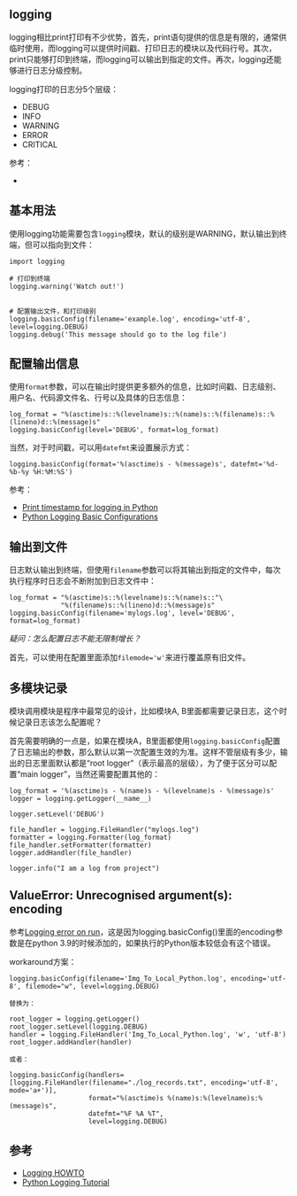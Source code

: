 ## logging

logging相比print打印有不少优势，首先，print语句提供的信息是有限的，通常供临时使用，而logging可以提供时间戳、打印日志的模块以及代码行号。其次，print只能够打印到终端，而logging可以输出到指定的文件。再次，logging还能够进行日志分级控制。

logging打印的日志分5个层级：

- DEBUG
- INFO
- WARNING
- ERROR
- CRITICAL

参考：

- [](https://www.pylenin.com/blogs/python-logging-guide/)


## 基本用法

使用logging功能需要包含`logging`模块，默认的级别是WARNING，默认输出到终端，但可以指向到文件：

```
import logging

# 打印到终端
logging.warning('Watch out!')


# 配置输出文件，和打印级别
logging.basicConfig(filename='example.log', encoding='utf-8', level=logging.DEBUG)
logging.debug('This message should go to the log file')
```


## 配置输出信息

使用`format`参数，可以在输出时提供更多额外的信息，比如时间戳、日志级别、用户名、代码源文件名、行号以及具体的日志信息：

```
log_format = "%(asctime)s::%(levelname)s::%(name)s::%(filename)s::%(lineno)d::%(message)s"
logging.basicConfig(level='DEBUG', format=log_format)
```

当然，对于时间戳，可以用`datefmt`来设置展示方式：

```
logging.basicConfig(format='%(asctime)s - %(message)s', datefmt='%d-%b-%y %H:%M:%S')
```

参考：

- [Print timestamp for logging in Python](https://stackoverflow.com/questions/28330317/print-timestamp-for-logging-in-python)
- [Python Logging Basic Configurations](https://www.studytonight.com/python/python-logging-configuration)


## 输出到文件

日志默认输出到终端，但使用`filename`参数可以将其输出到指定的文件中，每次执行程序时日志会不断附加到日志文件中：

```
log_format = "%(asctime)s::%(levelname)s::%(name)s::"\
             "%(filename)s::%(lineno)d::%(message)s"
logging.basicConfig(filename='mylogs.log', level='DEBUG', format=log_format)
```

*疑问：怎么配置日志不能无限制增长？*

首先，可以使用在配置里面添加`filemode='w'`来进行覆盖原有旧文件。


## 多模块记录

模块调用模块是程序中最常见的设计，比如模块A, B里面都需要记录日志，这个时候记录日志该怎么配置呢？

首先需要明确的一点是，如果在模块A，B里面都使用`logging.basicConfig`配置了日志输出的参数，那么默认以第一次配置生效的为准。这样不管层级有多少，输出的日志里面默认都是“root logger”（表示最高的层级），为了便于区分可以配置“main logger”，当然还需要配置其他的：

```
log_format = '%(asctime)s - %(name)s - %(levelname)s - %(message)s'
logger = logging.getLogger(__name__)

logger.setLevel('DEBUG')

file_handler = logging.FileHandler("mylogs.log")
formatter = logging.Formatter(log_format)
file_handler.setFormatter(formatter)
logger.addHandler(file_handler)

logger.info("I am a log from project")
```


## ValueError: Unrecognised argument(s): encoding

参考[Logging error on run](https://github.com/xZaR3y4p/Img_link_to_local_markdown/issues/2)，这是因为logging.basicConfig()里面的encoding参数是在python 3.9的时候添加的，如果执行的Python版本较低会有这个错误。

workaround方案：

```
logging.basicConfig(filename='Img_To_Local_Python.log', encoding='utf-8', filemode="w", level=logging.DEBUG)

替换为：

root_logger = logging.getLogger()
root_logger.setLevel(logging.DEBUG)
handler = logging.FileHandler('Img_To_Local_Python.log', 'w', 'utf-8')
root_logger.addHandler(handler)

或者：

logging.basicConfig(handlers=[logging.FileHandler(filename="./log_records.txt", encoding='utf-8', mode='a+')],
                    format="%(asctime)s %(name)s:%(levelname)s:%(message)s",
                    datefmt="%F %A %T",
                    level=logging.DEBUG)
```

## 参考

- [Logging HOWTO](https://docs.python.org/3/howto/logging.html)
- [Python Logging Tutorial](http://www.patricksoftwareblog.com/python-logging-tutorial/)
